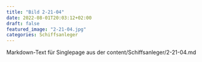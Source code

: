 ```yaml
---
title: "Bild 2-21-04"
date: 2022-08-01T20:03:12+02:00
draft: false
featured_image: "2-21-04.jpg"
categories: Schiffsanleger
---
```



Markdown-Text für Singlepage aus der content/Schiffsanleger/2-21-04.md